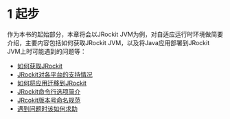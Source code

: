 # 1 起步

作为本书的起始部分，本章将会以JRockit JVM为例，对自适应运行时环境做简要介绍，主要内容包括如何获取JRockit JVM，以及将Java应用部署到JRockit JVM上时可能遇到的问题等：

* [如何获取JRockit][1]
* [JRockit对各平台的支持情况][2]
* [如何将应用迁移到JRockit][3]
* [JRockit命令行选项简介][4]
* [JRcokit版本号命名规范][5]
* [遇到问题时该如何求助][6]




[1]:    ./1.1.md                       "如何获取JRockit"
[2]:    ./1.1.md#supportedPlatforms    "JRockit对各平台的支持情况"
[3]:    ./1.2.md                       "如何将应用迁移到JRockit"
[4]:    ./1.2.md#1.2.1                 "JRockit命令行选项简介"
[5]:    ./1.3.md                       "JRcokit版本号命名规范"
[6]:    ./1.4.md                       "遇到问题时该如何求助"